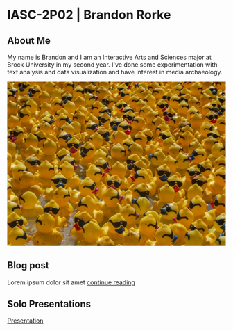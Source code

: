 # IASC-2P02 | Brandon Rorke
## About Me
My name is Brandon and I am an Interactive Arts and Sciences major at Brock University in my second year. I've done some experimentation with text analysis and data visualization and have interest in media archaeology.

![](images/rubber-duck.jpg)

## Blog post

Lorem ipsum dolor sit amet [continue reading](blog_files\blog.html)

## Solo Presentations

[Presentation](reveal\index.html)
